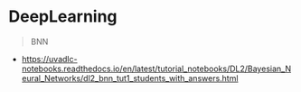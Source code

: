 # DeepLearning

> BNN
- https://uvadlc-notebooks.readthedocs.io/en/latest/tutorial_notebooks/DL2/Bayesian_Neural_Networks/dl2_bnn_tut1_students_with_answers.html

